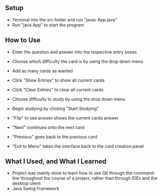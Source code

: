 ## Setup
  - Terminal into the src folder and run "javac App.java"
  - Run "java App" to start the program

## How to Use
  - Enter the question and answer into the respective entry boxes
  - Choose which difficulty the card is by using the drop down menu
  - Add as many cards as wanted
  
  - Click "Show Entries" to show all current cards
  - Click "Clear Entries" to clear all current cards

  - Choose difficulty to study by using the drop down menu
  - Begin studying by clicking "Start Studying"
  
  - "Flip" to see answer shows the current cards answer
  - "Next" continues onto the next card
  - "Previous" goes back to the previous card
  - "Exit to Menu" takes the interface back to the card creation panel

## What I Used, and What I Learned
  - Project was mainly done to learn how to use Git through the command-line throughout the course of a project,
    rather than through IDEs and the desktop client
  - Java Swing Framework
